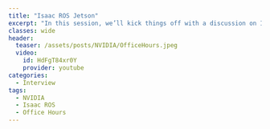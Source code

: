 ```yaml
---
title: "Isaac ROS Jetson"
excerpt: "In this session, we’ll kick things off with a discussion on Isaac ROS Jetson - How to use it and how to tune it for your specific use-case."
classes: wide
header:
  teaser: /assets/posts/NVIDIA/OfficeHours.jpeg
  video:
    id: HdFgT84xr0Y
    provider: youtube
categories:
  - Interview
tags:
  - NVIDIA
  - Isaac ROS
  - Office Hours
---
```

